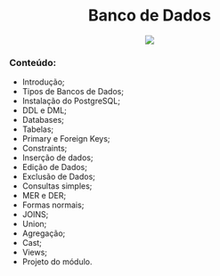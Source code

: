 <h1 align="center">
Banco de Dados
</h1>

<p align="center">
<img src="https://img.shields.io/static/v1?label=Status&message=FINALIZADO&color=blue&style=for-the-badge"/>
</p>


### Conteúdo:

- Introdução;
- Tipos de Bancos de Dados;
- Instalação do PostgreSQL;
- DDL e DML;
- Databases;
- Tabelas;
- Primary e Foreign Keys;
- Constraints;
- Inserção de dados;
- Edição de Dados;
- Exclusão de Dados;
- Consultas simples;
- MER e DER;
- Formas normais;
- JOINS;
- Union;
- Agregação;
- Cast;
- Views;
- Projeto do módulo.
